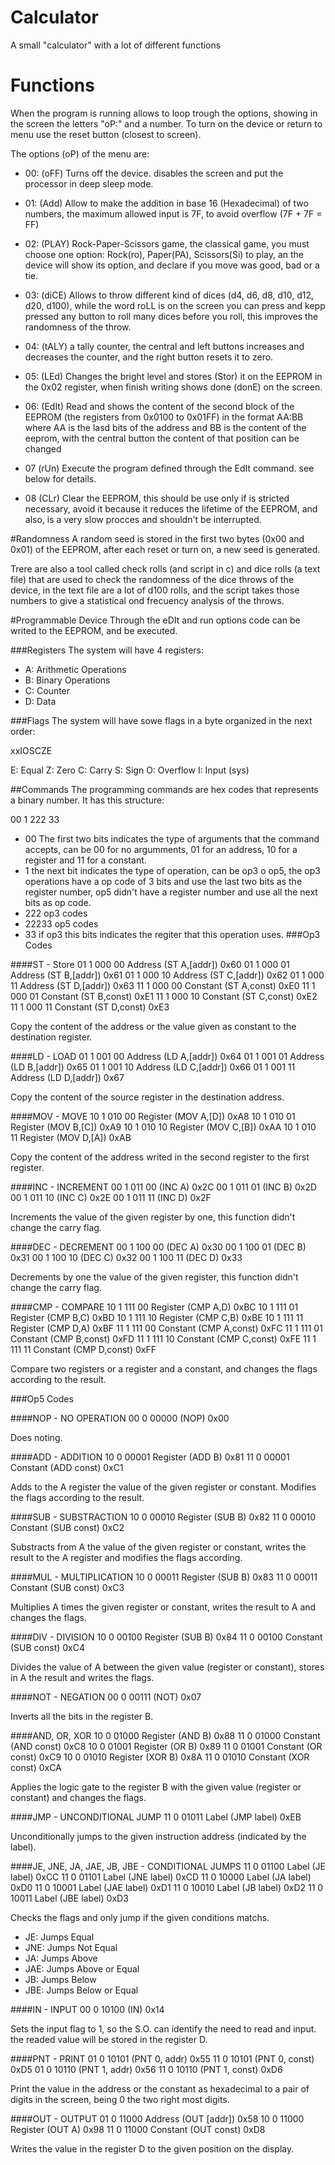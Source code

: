 # Calculator
A small "calculator" with a lot of different functions

# Functions
When the program is running allows to loop trough the options, showing in the
screen the letters "oP:" and a number. To turn on the device or return to menu
use the reset button (closest to screen).

The options (oP) of the menu are:

- 00: (oFF) Turns off the device. disables the screen and put the processor in
deep sleep mode.

- 01: (Add) Allow to make the addition in base 16 (Hexadecimal) of two numbers,
the maximum allowed input is 7F, to avoid overflow (7F + 7F = FF)

- 02: (PLAY) Rock-Paper-Scissors game, the classical game, you must choose one
option: Rock(ro), Paper(PA), Scissors(Si) to play, an the device will show its
option, and declare if you move was good, bad or a tie.

- 03: (diCE) Allows to throw different kind of dices (d4, d6, d8, d10, d12, d20,
d100), while the word roLL is on the screen you can press and kepp pressed any
button to roll many dices before you roll, this improves the randomness of the
throw.

- 04: (tALY) a tally counter, the central and left buttons increases and 
decreases the counter, and the right button resets it to zero.

- 05: (LEd) Changes the bright level and stores (Stor) it on the EEPROM in the
0x02 register, when finish writing shows done (donE) on the screen.

- 06: (EdIt) Read and shows the content of the second block of the EEPROM (the
registers from 0x0100 to 0x01FF) in the format AA:BB where AA is the lasd bits 
of the address and BB is the content of the eeprom, with the central button the 
content of that position can be changed

- 07 (rUn) Execute the program defined through the EdIt command. see below for
details.

- 08 (CLr) Clear the EEPROM, this should be use only if is stricted necessary,
avoid it because it reduces the lifetime of the EEPROM, and also, is a very 
slow procces and shouldn't be interrupted.

#Randomness
A random seed is stored in the first two bytes (0x00 and 0x01) of the EEPROM,
after each reset or turn on, a new seed is generated.

Trere are also a tool called check rolls (and script in c) and dice rolls (a
text file) that are used to check the randomness of the dice throws of the 
device, in the text file are a lot of d100 rolls, and the script takes those
numbers to give a statistical ond frecuency analysis of the throws.

#Programmable Device
Through the eDIt and run options code can be writed to the EEPROM, and be
executed.

###Registers
The system will have 4 registers:

- A: Arithmetic Operations
- B: Binary Operations
- C: Counter
- D: Data

###Flags
The system will have sowe flags in a byte organized in the next order:

xxIOSCZE

E: Equal
Z: Zero
C: Carry
S: Sign
O: Overflow
I: Input (sys)


##Commands
The programming commands are hex codes that represents a binary number. It has
this structure:

00 1 222 33

- 00 The first two bits indicates the type of arguments that the command 
accepts, can be 00 for no argumments, 01 for an address, 10 for a register
and 11 for a constant.
- 1 the next bit indicates the type of operation, can be op3 o op5, the op3
operations have a op code of 3 bits and use the last two bits as the register
number, op5 didn't have a register number and use all the next bits as op code.
- 222 op3 codes
- 22233 op5 codes
- 33 if op3 this bits indicates the regiter that this operation uses.
###Op3 Codes

####ST - Store
01 1 000 00 Address (ST A,[addr]) 0x60
01 1 000 01 Address (ST B,[addr]) 0x61
01 1 000 10 Address (ST C,[addr]) 0x62
01 1 000 11 Address (ST D,[addr]) 0x63
11 1 000 00 Constant (ST A,const) 0xE0
11 1 000 01 Constant (ST B,const) 0xE1
11 1 000 10 Constant (ST C,const) 0xE2
11 1 000 11 Constant (ST D,const) 0xE3

Copy the content of the address or the value given as constant to the 
destination register.

####LD - LOAD
01 1 001 00 Address (LD A,[addr]) 0x64
01 1 001 01 Address (LD B,[addr]) 0x65
01 1 001 10 Address (LD C,[addr]) 0x66
01 1 001 11 Address (LD D,[addr]) 0x67

Copy the content of the source register in the destination address.

####MOV - MOVE
10 1 010 00 Register (MOV A,[D]) 0xA8
10 1 010 01 Register (MOV B,[C]) 0xA9
10 1 010 10 Register (MOV C,[B]) 0xAA
10 1 010 11 Register (MOV D,[A]) 0xAB

Copy the content of the address writed in the second register to the first
register.

####INC - INCREMENT
00 1 011 00 (INC A) 0x2C
00 1 011 01 (INC B) 0x2D
00 1 011 10 (INC C) 0x2E
00 1 011 11 (INC D) 0x2F

Increments the value of the given register by one, this function didn't change
the carry flag.

####DEC - DECREMENT
00 1 100 00 (DEC A) 0x30
00 1 100 01 (DEC B) 0x31
00 1 100 10 (DEC C) 0x32
00 1 100 11 (DEC D) 0x33

Decrements by one the value of the given register, this function didn't change
the carry flag.

####CMP - COMPARE
10 1 111 00 Register (CMP A,D)     0xBC
10 1 111 01 Register (CMP B,C)     0xBD
10 1 111 10 Register (CMP C,B)     0xBE
10 1 111 11 Register (CMP D,A)     0xBF
11 1 111 00 Constant (CMP A,const) 0xFC
11 1 111 01 Constant (CMP B,const) 0xFD
11 1 111 10 Constant (CMP C,const) 0xFE
11 1 111 11 Constant (CMP D,const) 0xFF

Compare two registers or a register and a constant, and changes the flags 
according to the result.

###Op5 Codes

####NOP - NO OPERATION
00 0 00000 (NOP) 0x00

Does noting.

####ADD - ADDITION
10 0 00001 Register (ADD B)     0x81
11 0 00001 Constant (ADD const) 0xC1

Adds to the A register the value of the given register or constant. Modifies
the flags according to the result.

####SUB - SUBSTRACTION
10 0 00010 Register (SUB B)     0x82
11 0 00010 Constant (SUB const) 0xC2

Substracts from A the value of the given register or constant, writes the
result to the A register and modifies the flags according.

####MUL - MULTIPLICATION
10 0 00011 Register (SUB B)     0x83
11 0 00011 Constant (SUB const) 0xC3

Multiplies A times the given register or constant, writes the result to A and
changes the flags.

####DIV - DIVISION
10 0 00100 Register (SUB B)     0x84
11 0 00100 Constant (SUB const) 0xC4

Divides the value of A between the given value (register or constant), stores
in A the result and writes the flags.

####NOT - NEGATION
00 0 00111 (NOT) 0x07

Inverts all the bits in the register B.

####AND, OR, XOR
10 0 01000 Register (AND B)     0x88
11 0 01000 Constant (AND const) 0xC8
10 0 01001 Register (OR B)      0x89
11 0 01001 Constant (OR const)  0xC9
10 0 01010 Register (XOR B)     0x8A
11 0 01010 Constant (XOR const) 0xCA

Applies the logic gate to the register B with the given value (register or
constant) and changes the flags.

####JMP - UNCONDITIONAL JUMP
11 0 01011 Label (JMP label) 0xEB

Unconditionally jumps to the given instruction address (indicated by the 
label).

####JE, JNE, JA, JAE, JB, JBE - CONDITIONAL JUMPS
11 0 01100 Label (JE label)  0xCC
11 0 01101 Label (JNE label) 0xCD
11 0 10000 Label (JA label)  0xD0
11 0 10001 Label (JAE label) 0xD1
11 0 10010 Label (JB label)  0xD2
11 0 10011 Label (JBE label) 0xD3

Checks the flags and only jump if the given conditions matchs.
- JE: Jumps Equal
- JNE: Jumps Not Equal
- JA: Jumps Above
- JAE: Jumps Above or Equal
- JB: Jumps Below
- JBE: Jumps Below or Equal

####IN - INPUT
00 0 10100 (IN) 0x14

Sets the input flag to 1, so the S.O. can identify the need to read and input.
the readed value will be stored in the register D.

####PNT - PRINT
01 0 10101 (PNT 0, addr)  0x55
11 0 10101 (PNT 0, const) 0xD5
01 0 10110 (PNT 1, addr)  0x56
11 0 10110 (PNT 1, const) 0xD6

Print the value in the address or the constant as hexadecimal to a pair of
digits in the screen, being 0 the two right most digits.

####OUT - OUTPUT
01 0 11000 Address (OUT [addr]) 0x58
10 0 11000 Register (OUT A)     0x98
11 0 11000 Constant (OUT const) 0xD8

Writes the value in the register D to the given position on the display.









